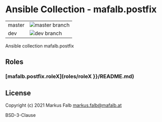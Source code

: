 # Ansible Collection - mafalb.postfix


|||
|---|---|
|master|![master branch](https://github.com/mafalb/ansible-collection-postfix/workflows/CI/badge.svg?branch=master)|
|dev|![dev branch](https://github.com/mafalb/ansible-collection-postfix/workflows/CI/badge.svg?branch=dev)|


Ansible collection mafalb.postfix

## Roles

### [mafalb.postfix.roleX](roles/roleX }}/README.md)

## License

Copyright (c) 2021 Markus Falb <markus.falb@mafalb.at>

BSD-3-Clause
